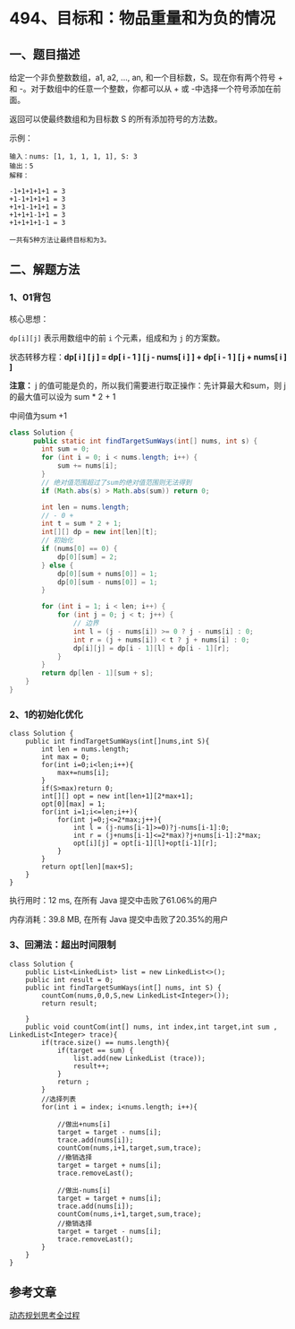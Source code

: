 # 494、目标和：物品重量和为负的情况

## 一、题目描述

给定一个非负整数数组，a1, a2, ..., an, 和一个目标数，S。现在你有两个符号 + 和 -。对于数组中的任意一个整数，你都可以从 + 或 -中选择一个符号添加在前面。

返回可以使最终数组和为目标数 S 的所有添加符号的方法数。



示例：

```
输入：nums: [1, 1, 1, 1, 1], S: 3
输出：5
解释：

-1+1+1+1+1 = 3
+1-1+1+1+1 = 3
+1+1-1+1+1 = 3
+1+1+1-1+1 = 3
+1+1+1+1-1 = 3

一共有5种方法让最终目标和为3。
```







## 二、解题方法

### 1、01背包

核心思想：

`dp[i][j]` 表示用数组中的前 `i` 个元素，组成和为 `j` 的方案数。

状态转移方程：**dp[ i ] [ j ] = dp[ i - 1 ] [ j - nums[ i ] ] + dp[ i - 1 ] [ j + nums[ i ] ]**

**注意：**  j 的值可能是负的，所以我们需要进行取正操作：先计算最大和sum，则 j 的最大值可以设为 sum * 2 + 1

中间值为sum +1 



```java
class Solution {
      public static int findTargetSumWays(int[] nums, int s) {
        int sum = 0;
        for (int i = 0; i < nums.length; i++) {
            sum += nums[i];
        }
        // 绝对值范围超过了sum的绝对值范围则无法得到
        if (Math.abs(s) > Math.abs(sum)) return 0;

        int len = nums.length;
        // - 0 +
        int t = sum * 2 + 1;
        int[][] dp = new int[len][t];
        // 初始化
        if (nums[0] == 0) {
            dp[0][sum] = 2;
        } else {
            dp[0][sum + nums[0]] = 1;
            dp[0][sum - nums[0]] = 1;
        }

        for (int i = 1; i < len; i++) {
            for (int j = 0; j < t; j++) {
                // 边界
                int l = (j - nums[i]) >= 0 ? j - nums[i] : 0;
                int r = (j + nums[i]) < t ? j + nums[i] : 0;
                dp[i][j] = dp[i - 1][l] + dp[i - 1][r];
            }
        }
        return dp[len - 1][sum + s];
    }
}
```



### 2、1的初始化优化

```
class Solution {
    public int findTargetSumWays(int[]nums,int S){
        int len = nums.length;
        int max = 0;
        for(int i=0;i<len;i++){
            max+=nums[i];
        }
        if(S>max)return 0;
        int[][] opt = new int[len+1][2*max+1];
        opt[0][max] = 1;
        for(int i=1;i<=len;i++){
            for(int j=0;j<=2*max;j++){
                int l = (j-nums[i-1]>=0)?j-nums[i-1]:0;
                int r = (j+nums[i-1]<=2*max)?j+nums[i-1]:2*max;
                opt[i][j] = opt[i-1][l]+opt[i-1][r];
            }
        }
        return opt[len][max+S];
    }
}
```

执行用时：12 ms, 在所有 Java 提交中击败了61.06%的用户

内存消耗：39.8 MB, 在所有 Java 提交中击败了20.35%的用户







### 3、回溯法：超出时间限制

```
class Solution {
    public List<LinkedList> list = new LinkedList<>();
    public int result = 0;
    public int findTargetSumWays(int[] nums, int S) {
        countCom(nums,0,0,S,new LinkedList<Integer>());
        return result;

    }
    public void countCom(int[] nums, int index,int target,int sum , LinkedList<Integer> trace){
        if(trace.size() == nums.length){
            if(target == sum) {
                list.add(new LinkedList (trace));
                result++;
            }
            return ;
        }
        //选择列表
        for(int i = index; i<nums.length; i++){
            
            //做出+nums[i]
            target = target - nums[i];
            trace.add(nums[i]);
            countCom(nums,i+1,target,sum,trace);
            //撤销选择
            target = target + nums[i];
            trace.removeLast();
            
            //做出-nums[i]
            target = target + nums[i];
            trace.add(nums[i]);
            countCom(nums,i+1,target,sum,trace);
            //撤销选择
            target = target - nums[i];
            trace.removeLast();
        }
    }
}
```





## 参考文章

[动态规划思考全过程](https://leetcode-cn.com/problems/target-sum/solution/dong-tai-gui-hua-si-kao-quan-guo-cheng-by-keepal/)